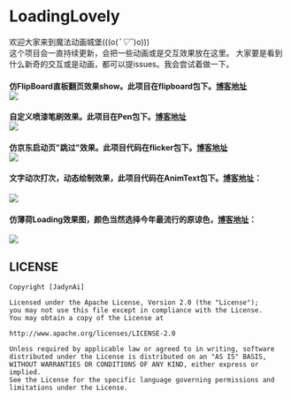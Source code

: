 # LoadingLovely
欢迎大家来到魔法动画城堡(((o(*ﾟ▽ﾟ*)o)))<br>
这个项目会一直持续更新，会把一些动画或是交互效果放在这里。
大家要是看到什么新奇的交互或是动画，都可以提issues。我会尝试着做一下。

#### 仿FlipBoard直板翻页效果show。此项目在flipboard包下。[博客地址](https://ailoli.me/2018/06/10/2018-06-10-flip/)<br>![](https://wx4.sinaimg.cn/mw690/a28b91d8gy1fsb0lio2gwg207b0bn1l0.gif)

#### 自定义喷漆笔刷效果。此项目在Pen包下。[博客地址](https://ailoli.me/2018/05/19/2018-05-19-pen/)<br>![](https://wx3.sinaimg.cn/mw690/a28b91d8gy1frno53vg91g207y0bn772.gif)

#### 仿京东启动页"跳过"效果。此项目代码在flicker包下。[博客地址](https://ailoli.me/2018/04/30/flickerView/)<br>![](https://wx1.sinaimg.cn/mw690/a28b91d8gy1fqums8z9rig205f05wmxe.gif)

#### 文字动次打次，动态绘制效果，此项目代码在AnimText包下。[博客地址](https://ailoli.me/2017/11/02/anim_text/)：
![](https://wx3.sinaimg.cn/mw690/a28b91d8gy1fp397j2ow4g20bb0bn1fn.gif)

#### 仿薄荷Loading效果图，颜色当然选择今年最流行的原谅色，[博客地址](https://ailoli.me/2017/08/19/bohe_path/)：  
![](http://ailoli.me/img/20170819-blog-3.gif)





## LICENSE

    Copyright [JadynAi]

    Licensed under the Apache License, Version 2.0 (the "License");
    you may not use this file except in compliance with the License.
    You may obtain a copy of the License at

    http://www.apache.org/licenses/LICENSE-2.0

    Unless required by applicable law or agreed to in writing, software
    distributed under the License is distributed on an "AS IS" BASIS,
    WITHOUT WARRANTIES OR CONDITIONS OF ANY KIND, either express or implied.
    See the License for the specific language governing permissions and
    limitations under the License.
